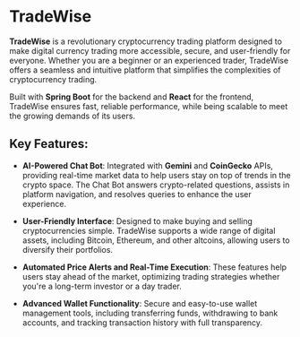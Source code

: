# TradeWise

**TradeWise** is a revolutionary cryptocurrency trading platform designed to make digital currency trading more accessible, secure, and user-friendly for everyone. Whether you are a beginner or an experienced trader, TradeWise offers a seamless and intuitive platform that simplifies the complexities of cryptocurrency trading.

Built with **Spring Boot** for the backend and **React** for the frontend, TradeWise ensures fast, reliable performance, while being scalable to meet the growing demands of its users.

## Key Features:

- **AI-Powered Chat Bot**: Integrated with **Gemini** and **CoinGecko** APIs, providing real-time market data to help users stay on top of trends in the crypto space. The Chat Bot answers crypto-related questions, assists in platform navigation, and resolves queries to enhance the user experience.

- **User-Friendly Interface**: Designed to make buying and selling cryptocurrencies simple. TradeWise supports a wide range of digital assets, including Bitcoin, Ethereum, and other altcoins, allowing users to diversify their portfolios.

- **Automated Price Alerts and Real-Time Execution**: These features help users stay ahead of the market, optimizing trading strategies whether you're a long-term investor or a day trader.

- **Advanced Wallet Functionality**: Secure and easy-to-use wallet management tools, including transferring funds, withdrawing to bank accounts, and tracking transaction history with full transparency.
